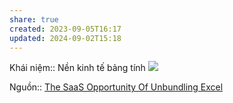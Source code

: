 ```yaml
---
share: true
created: 2023-09-05T16:17
updated: 2024-09-02T15:18
---
```

Khái niệm:: 
Nền kinh tế bảng tính
![](https://foundationinc.co/wp-content/uploads/2019/05/Spreadsheet-Unbundling.jpg) 

Nguồn:: [The SaaS Opportunity Of Unbundling Excel](https://foundationinc.co/lab/the-saas-opportunity-of-unbundling-excel/)